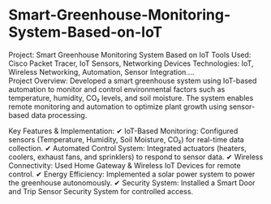 # Smart-Greenhouse-Monitoring-System-Based-on-IoT
Project: Smart Greenhouse Monitoring System Based on IoT Tools Used: Cisco Packet Tracer, IoT Sensors, Networking Devices Technologies: IoT, Wireless Networking, Automation, Sensor Integration....  
Project Overview:
Developed a smart greenhouse system using IoT-based automation to monitor and control environmental factors such as temperature, humidity, CO₂ levels, and soil moisture. The system enables remote monitoring and automation to optimize plant growth using sensor-based data processing.

Key Features & Implementation:
✔ IoT-Based Monitoring: Configured sensors (Temperature, Humidity, Soil Moisture, CO₂) for real-time data collection.
✔ Automated Control System: Integrated actuators (heaters, coolers, exhaust fans, and sprinklers) to respond to sensor data.
✔ Wireless Connectivity: Used Home Gateway & Wireless IoT Devices for remote control.
✔ Energy Efficiency: Implemented a solar power system to power the greenhouse autonomously.
✔ Security System: Installed a Smart Door and Trip Sensor Security System for controlled access.
